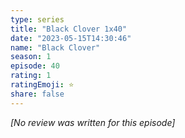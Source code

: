 ```yaml
---
type: series
title: "Black Clover 1x40"
date: "2023-05-15T14:30:46"
name: "Black Clover"
season: 1
episode: 40
rating: 1
ratingEmoji: ⭐️
share: false
---
```


*[No review was written for this episode]*
